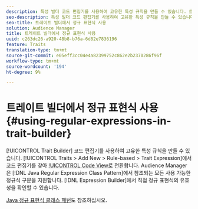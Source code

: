 ```yaml
---
description: 특성 빌더 코드 편집기를 사용하여 고유한 특성 규칙을 만들 수 있습니다. 트레이트 > 새로 추가 > 규칙 기반 > 트레이트 표현식에서 코드 편집기를 찾아 코드 보기로 전환합니다. Audience Manager은 Java 정규 표현식 클래스 패턴에서 참조되는 모든 사용 가능한 정규 표현식 구문을 지원합니다. 표현식 빌더에서 직접 정규 표현식의 유효성을 확인할 수 있습니다.
seo-description: 특성 빌더 코드 편집기를 사용하여 고유한 특성 규칙을 만들 수 있습니다. 트레이트 > 새로 추가 > 규칙 기반 > 트레이트 표현식에서 코드 편집기를 찾아 코드 보기로 전환합니다. Audience Manager은 Java 정규 표현식 클래스 패턴에서 참조되는 모든 사용 가능한 정규 표현식 구문을 지원합니다. 표현식 빌더에서 직접 정규 표현식의 유효성을 확인할 수 있습니다.
seo-title: 트레이트 빌더에서 정규 표현식 사용
solution: Audience Manager
title: 트레이트 빌더에서 정규 표현식 사용
uuid: c263dc26-a920-48b8-b76a-6d82e7836196
feature: Traits
translation-type: tm+mt
source-git-commit: e05eff3cc04e4a82399752c862e2b2370286f96f
workflow-type: tm+mt
source-wordcount: '194'
ht-degree: 9%

---
```



# 트레이트 빌더에서 정규 표현식 사용 {#using-regular-expressions-in-trait-builder}

[!UICONTROL Trait Builder] 코드 편집기를 사용하여 고유한 특성 규칙을 만들 수 있습니다. [!UICONTROL Traits > Add New > Rule-based > Trait Expression]에서 코드 편집기를 찾아 [!UICONTROL Code View](으)로 전환합니다. Audience Manager은 [!DNL Java Regular Expression Class Pattern]에서 참조되는 모든 사용 가능한 정규식 구문을 지원합니다. [!DNL Expression Builder]에서 직접 정규 표현식의 유효성을 확인할 수 있습니다.

[Java 정규 표현식 클래스 패턴](https://docs.oracle.com/javase/7/docs/api/java/util/regex/Pattern.html)도 참조하십시오.